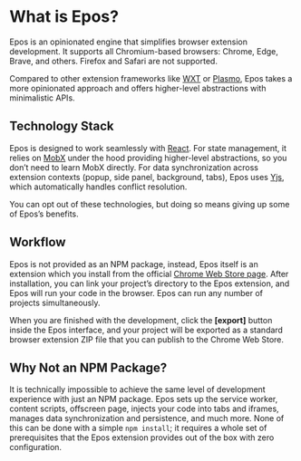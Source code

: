 # What is Epos?

Epos is an opinionated engine that simplifies browser extension development. It supports all Chromium-based browsers: Chrome, Edge, Brave, and others. Firefox and Safari are not supported.

Compared to other extension frameworks like [WXT](https://wxt.dev/) or [Plasmo](https://www.plasmo.com/), Epos takes a more opinionated approach and offers higher-level abstractions with minimalistic APIs.

## Technology Stack

Epos is designed to work seamlessly with [React](https://react.dev). For state management, it relies on [MobX](https://mobx.js.org/) under the hood providing higher-level abstractions, so you don’t need to learn MobX directly. For data synchronization across extension contexts (popup, side panel, background, tabs), Epos uses [Yjs](https://yjs.dev/), which automatically handles conflict resolution.

You can opt out of these technologies, but doing so means giving up some of Epos’s benefits.

## Workflow

Epos is not provided as an NPM package, instead, Epos itself is an extension which you install from the official [Chrome Web Store page](https://get.epos.dev). After installation, you can link your project’s directory to the Epos extension, and Epos will run your code in the browser. Epos can run any number of projects simultaneously.

When you are finished with the development, click the **[export]** button inside the Epos interface, and your project will be exported as a standard browser extension ZIP file that you can publish to the Chrome Web Store.

## Why Not an NPM Package?

It is technically impossible to achieve the same level of development experience with just an NPM package. Epos sets up the service worker, content scripts, offscreen page, injects your code into tabs and iframes, manages data synchronization and persistence, and much more. None of this can be done with a simple `npm install`; it requires a whole set of prerequisites that the Epos extension provides out of the box with zero configuration.
